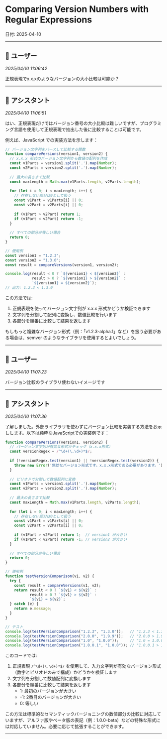 # Comparing Version Numbers with Regular Expressions

日付: 2025-04-10

---

## 👤 ユーザー
*2025/04/10 11:06:42*

正規表現でx.x.xのようなバージョンの大小比較は可能か？

---

## 🤖 アシスタント
*2025/04/10 11:06:51*

はい、正規表現だけではバージョン番号の大小比較は難しいですが、プログラミング言語を使用して正規表現で抽出した後に比較することは可能です。

例えば、JavaScript での実装方法を示します：

```javascript
// バージョン文字列をパースして比較する関数
function compareVersions(version1, version2) {
  // x.x.x 形式のバージョン文字列から数値の配列を作成
  const v1Parts = version1.split('.').map(Number);
  const v2Parts = version2.split('.').map(Number);
  
  // 最大の長さまで比較
  const maxLength = Math.max(v1Parts.length, v2Parts.length);
  
  for (let i = 0; i < maxLength; i++) {
    // 存在しない部分は0として扱う
    const v1Part = v1Parts[i] || 0;
    const v2Part = v2Parts[i] || 0;
    
    if (v1Part > v2Part) return 1;
    if (v1Part < v2Part) return -1;
  }
  
  // すべての部分が等しい場合
  return 0;
}

// 使用例
const version1 = "1.2.3";
const version2 = "1.3.0";
const result = compareVersions(version1, version2);

console.log(result < 0 ? `${version1} < ${version2}` : 
            result > 0 ? `${version1} > ${version2}` : 
            `${version1} = ${version2}`);
// 出力: 1.2.3 < 1.3.0
```

この方法では:
1. 正規表現を使ってバージョン文字列が x.x.x 形式かどうか検証できます
2. 文字列を分割して配列に変換し、数値比較を行います
3. 各部分を順番に比較して結果を返します

もしもっと複雑なバージョン形式（例：「v1.2.3-alpha.1」など）を扱う必要がある場合は、semver のようなライブラリを使用するとよいでしょう。

---

## 👤 ユーザー
*2025/04/10 11:07:23*

バージョン比較のライブラリ使わないイメージです

---

## 🤖 アシスタント
*2025/04/10 11:07:36*

了解しました。外部ライブラリを使わずにバージョン比較を実装する方法をお示しします。以下は純粋なJavaScriptでの実装例です：

```javascript
function compareVersions(version1, version2) {
  // バージョン文字列が有効な形式かチェック（x.x.x形式）
  const versionRegex = /^\d+(\.\d+)*$/;
  
  if (!versionRegex.test(version1) || !versionRegex.test(version2)) {
    throw new Error('無効なバージョン形式です。x.x.x形式である必要があります。');
  }
  
  // ピリオドで分割して数値配列に変換
  const v1Parts = version1.split('.').map(Number);
  const v2Parts = version2.split('.').map(Number);
  
  // 最大の長さまで比較
  const maxLength = Math.max(v1Parts.length, v2Parts.length);
  
  for (let i = 0; i < maxLength; i++) {
    // 存在しない部分は0として扱う
    const v1Part = v1Parts[i] || 0;
    const v2Part = v2Parts[i] || 0;
    
    if (v1Part > v2Part) return 1;  // version1 が大きい
    if (v1Part < v2Part) return -1; // version2 が大きい
  }
  
  // すべての部分が等しい場合
  return 0;
}

// 使用例
function testVersionComparison(v1, v2) {
  try {
    const result = compareVersions(v1, v2);
    return result < 0 ? `${v1} < ${v2}` : 
           result > 0 ? `${v1} > ${v2}` : 
           `${v1} = ${v2}`;
  } catch (e) {
    return e.message;
  }
}

// テスト
console.log(testVersionComparison("1.2.3", "1.3.0"));   // "1.2.3 < 1.3.0"
console.log(testVersionComparison("2.0.0", "1.9.9"));   // "2.0.0 > 1.9.9"
console.log(testVersionComparison("1.0", "1.0.0"));     // "1.0 = 1.0.0"
console.log(testVersionComparison("1.0.0.1", "1.0.0")); // "1.0.0.1 > 1.0.0"
```

このコードでは:

1. 正規表現 `/^\d+(\.\d+)*$/` を使用して、入力文字列が有効なバージョン形式（数字とピリオドのみで構成）かどうかを検証します
2. 文字列を分割して数値配列に変換します
3. 各部分を順番に比較して結果を返します
   - 1: 最初のバージョンが大きい
   - -1: 2番目のバージョンが大きい
   - 0: 等しい

この方法は標準的なセマンティックバージョニングの数値部分の比較に対応していますが、アルファ版やベータ版の表記（例：1.0.0-beta）などの特殊な形式には対応していません。必要に応じて拡張することができます。

---
